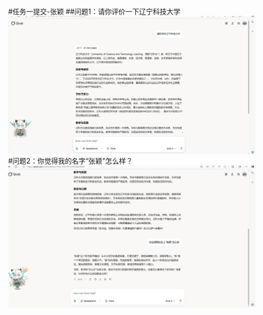 #任务一提交-张颖
##问题1：请你评价一下辽宁科技大学
![辽宁科技大学评价](images/liaoning-university.png)
#问题2：你觉得我的名字“张颖”怎么样？
![名字评价](images/name-evaluation.png)

